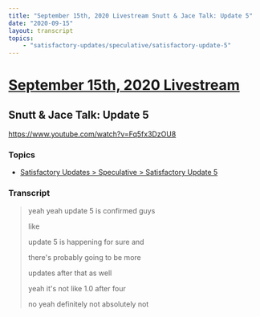 ```yaml
---
title: "September 15th, 2020 Livestream Snutt & Jace Talk: Update 5"
date: "2020-09-15"
layout: transcript
topics:
    - "satisfactory-updates/speculative/satisfactory-update-5"
---
```

# [September 15th, 2020 Livestream](../2020-09-15.md)
## Snutt & Jace Talk: Update 5
https://www.youtube.com/watch?v=Fq5fx3DzOU8

### Topics
* [Satisfactory Updates > Speculative > Satisfactory Update 5](../topics/satisfactory-updates/speculative/satisfactory-update-5.md)

### Transcript

> yeah yeah update 5 is confirmed guys
>
> like
>
> update 5 is happening for sure and
>
> there's probably going to be more
>
> updates after that as well
>
> yeah it's not like 1.0 after four
>
> no yeah definitely not absolutely not
>
